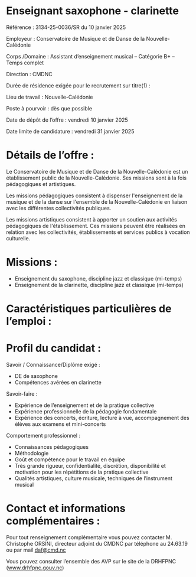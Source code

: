 # Enseignant saxophone - clarinette

Référence : 3134-25-0036/SR du 10 janvier 2025

Employeur : Conservatoire de Musique et de Danse de la Nouvelle-Calédonie

Corps /Domaine : Assistant d’enseignement musical – Catégorie B+ – Temps complet

Direction : CMDNC

Durée de résidence exigée pour le recrutement sur titre(1) :

Lieu de travail : Nouvelle-Calédonie

Poste à pourvoir : dès que possible

Date de dépôt de l’offre : vendredi 10 janvier 2025

Date limite de candidature : vendredi 31 janvier 2025

# Détails de l’offre :

Le Conservatoire de Musique et de Danse de la Nouvelle-Calédonie est un établissement public de la Nouvelle-Calédonie. Ses missions sont à la fois pédagogiques et artistiques.

Les missions pédagogiques consistent à dispenser l'enseignement de la musique et de la danse sur l'ensemble de la Nouvelle-Calédonie en liaison avec les différentes collectivités publiques.

Les missions artistiques consistent à apporter un soutien aux activités pédagogiques de l'établissement. Ces missions peuvent être réalisées en relation avec les collectivités, établissements et services publics à vocation culturelle.

# Missions :

- Enseignement du saxophone, discipline jazz et classique (mi-temps)
- Enseignement de la clarinette, discipline jazz et classique (mi-temps)

# Caractéristiques particulières de l’emploi :

# Profil du candidat :

Savoir / Connaissance/Diplôme exigé :

- DE de saxophone
- Compétences avérées en clarinette

Savoir-faire :

- Expérience de l’enseignement et de la pratique collective
- Expérience professionnelle de la pédagogie fondamentale
- Expérience des concerts, écriture, lecture à vue, accompagnement des élèves aux examens et mini-concerts

Comportement professionnel :

- Connaissances pédagogiques
- Méthodologie
- Goût et compétence pour le travail en équipe
- Très grande rigueur, confidentialité, discrétion, disponibilité et motivation pour les répétitions de la pratique collective
- Qualités artistiques, culture musicale, techniques de l’instrument musical

# Contact et informations complémentaires :

Pour tout renseignement complémentaire vous pouvez contacter M. Christophe ORSINI, directeur adjoint du CMDNC par téléphone au 24.63.19 ou par mail daf@cmd.nc

Vous pouvez consulter l’ensemble des AVP sur le site de la DRHFPNC (www.drhfpnc.gouv.nc)